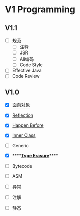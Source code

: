 # V1 Programming

## V1.1

* [ ] 规范
  * [ ] 注释
  * [ ] JSR
  * [ ] Ali编码
  * [ ] Code Style
* [ ] Effective Java
* [ ] Code Review

## V1.0

* [x] [面向对象](../bian-cheng/yu-yan-li-lun-pian/wip-mian-xiang-dui-xiang.md)
* [x] [Reflection](../bian-cheng/yu-yan-li-lun-pian/wip-reflection.md)
* [x] [Happen Before](../bian-cheng/yu-yan-li-lun-pian/happen-before.md)
* [x] [Inner Class](../bian-cheng/yu-yan-li-lun-pian/wip-internal-class.md)
* [ ] Generic
* [x] \*\*\*\*[**Type Erasure**](../bian-cheng/yu-yan-li-lun-pian/type-erasure.md)\*\*\*\*
* [ ] Bytecode
* [ ] ASM
* [ ] 异常
* [ ] 注解
* [ ] 静态





